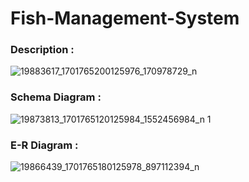 # Fish-Management-System

### Description :
![19883617_1701765200125976_170978729_n](https://user-images.githubusercontent.com/15044221/27909883-987c7d12-6274-11e7-9dd3-7ed2ab177add.jpg)

### Schema Diagram :
![19873813_1701765120125984_1552456984_n 1](https://user-images.githubusercontent.com/15044221/27909874-91eded32-6274-11e7-88ea-2c7b3650128d.jpg)

### E-R Diagram :
![19866439_1701765180125978_897112394_n](https://user-images.githubusercontent.com/15044221/27909880-94e55b7e-6274-11e7-9b00-88cf19299442.jpg)

